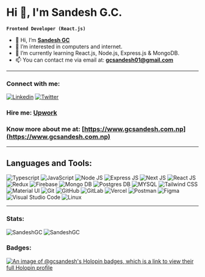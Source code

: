 # Hi 👋, I'm Sandesh G.C.

**` Frontend Developer (React.js) `**

- 👋 Hi, I’m [**Sandesh GC**](https://www.gcsandesh.com.np/)
- 👀 I’m interested in computers and internet.
- 🌱 I’m currently learning React.js, Node.js, Express.js & MongoDB.
- 📫 You can contact me via email at: **gcsandesh01@gmail.com**
---

### Connect with me:
[![Linkedin](https://skillicons.dev/icons?i=linkedin "Linkedin")](https://www.linkedin.com/in/sandesh-gc-8236b2195/)
[![Twitter](https://skillicons.dev/icons?i=twitter "Twitter")](https://twitter.com/gcsandesh01)

### Hire me: [Upwork](https://www.upwork.com/freelancers/~019e33ef393aa62d4f?s=1110580755057594368)

### Know more about me at: [https://www.gcsandesh.com.np](https://www.gcsandesh.com.np)
---

## Languages and Tools:

![Typescript](https://skillicons.dev/icons?i=ts "Typescript")
![JavaScript](https://skillicons.dev/icons?i=js "JavaScript")
![Node JS](https://skillicons.dev/icons?i=nodejs "Node JS")
![Express JS](https://skillicons.dev/icons?i=expressjs "Express JS")
![Next JS](https://skillicons.dev/icons?i=nextjs "Next JS")
![React JS](https://skillicons.dev/icons?i=react "React JS")
![Redux](https://skillicons.dev/icons?i=redux "Redux")
![Firebase](https://skillicons.dev/icons?i=firebase "Firebase")
![Mongo DB](https://skillicons.dev/icons?i=mongodb "Mongo DB")
![Postgres DB](https://skillicons.dev/icons?i=postgres "Postgres DB")
![MYSQL](https://skillicons.dev/icons?i=mysql "MySQL")
![Tailwind CSS](https://skillicons.dev/icons?i=tailwindcss "Tailwind CSS")
![Material UI](https://skillicons.dev/icons?i=materialui "Material UI")
![Git](https://skillicons.dev/icons?i=git "Git")
![GitHub](https://skillicons.dev/icons?i=github "GitHub")
![GitLab](https://skillicons.dev/icons?i=gitlab "GitLab")
![Vercel](https://skillicons.dev/icons?i=vercel "Vercel")
![Postman](https://skillicons.dev/icons?i=postman "Postman")
![Figma](https://skillicons.dev/icons?i=figma "Figma")
![Visual Studio Code](https://skillicons.dev/icons?i=vscode "Visual Studio Code")
![Linux](https://skillicons.dev/icons?i=linux "Linux")

---

### Stats:
<!-- Most Used Languages -->
<img align="justify" src="https://github-readme-stats.vercel.app/api/top-langs?username=SandeshGC&show_icons=true&theme=dark&locale=en&layout=compact" alt="SandeshGC" />

<!-- Contributions, Current Streak, Longest streak -->
<img align="justify" src="https://github-readme-streak-stats.herokuapp.com/?user=SandeshGC&theme=dark&locale=en" alt="SandeshGC" />

### Badges:

[![An image of @gcsandesh's Holopin badges, which is a link to view their full Holopin profile](https://holopin.me/gcsandesh)](https://holopin.io/@gcsandesh)
